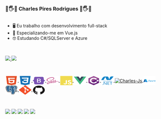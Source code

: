 ### 🤖🖐🎉 Charles Pires Rodrigues 🎉🖐🤖

##

- 🖥️ Eu trabalho com desenvolvimento full-stack
- 🎯 Especializando-me em Vue.js 
- 🤓 Estudando C#/SQLServer e Azure

##
<br>

<div>
  <a href="https://charleseleven.netlify.app/">
  <img height="180em" src="https://github-readme-stats.vercel.app/api?username=charleseleven&show_icons=true&theme=vue-dark&include_all_commits=true&count_private=true"/>
  <img height="180em" src="https://github-readme-stats.vercel.app/api/top-langs/?username=charleseleven&layout=compact&langs_count=16&theme=vue-dark"/>
</div>
  
  ##
  
<div style="display: inline_block"><br>
  
  <img align="center" alt="Charles-Js" height="30" width="40" src="https://github.com/devicons/devicon/blob/master/icons/html5/html5-plain.svg">
  <img align="center" alt="Charles-Js" height="30" width="40" src="https://github.com/devicons/devicon/blob/master/icons/css3/css3-plain.svg">
  <img align="center" alt="Charles-Js" height="30" width="40" src="https://github.com/devicons/devicon/blob/master/icons/bootstrap/bootstrap-plain.svg">
  <img align="center" alt="Charles-Js" height="30" width="40" src="https://github.com/devicons/devicon/blob/master/icons/sass/sass-original.svg">
  <img align="center" alt="Charles-Js" height="30" width="40" src="https://raw.githubusercontent.com/devicons/devicon/master/icons/javascript/javascript-plain.svg">
  <img align="center" alt="Charles-Js" height="30" width="40" src="https://github.com/devicons/devicon/blob/master/icons/vuejs/vuejs-original.svg">
  <img align="center" alt="Charles-Js" height="30" width="40" src="https://github.com/devicons/devicon/blob/master/icons/csharp/csharp-original.svg">
  <img align="center" alt="Charles-Js" height="30" width="40" src="https://github.com/devicons/devicon/blob/master/icons/dot-net/dot-net-plain-wordmark.svg">
  <img align="center" alt="Charles-Js" height="30" width="40" src="https://user-images.githubusercontent.com/4249331/52232852-e2c4f780-28bd-11e9-835d-1e3cf3e43888.png">
  <img align="center" alt="Charles-Js" height="30" width="40" src="https://github.com/devicons/devicon/blob/master/icons/azure/azure-original-wordmark.svg">
  <img align="center" alt="Charles-Js" height="30" width="40" src="https://github.com/devicons/devicon/blob/master/icons/postgresql/postgresql-original.svg">
  <img align="center" alt="Charles-Js" height="30" width="40" src="https://github.com/devicons/devicon/blob/master/icons/git/git-plain.svg">
  <img align="center" alt="Charles-Js" height="30" width="40" src="https://github.com/devicons/devicon/blob/master/icons/github/github-original.svg">

  ##
  
  <br>
  
  <div>
    <a href="https://www.linkedin.com/in/charles-pires-rodrigues/" target="_blank"><img src="https://img.shields.io/badge/LinkedIn-0077B5?style=for-the-badge&logo=linkedin&logoColor=white" trget="_blank"></a>
    <a href="mailto:cpiresrodrigues81@gmail.com" target="_blank"><img src="https://img.shields.io/badge/Gmail-D14836?style=for-the-badge&logo=gmail&logoColor=white" target="_blank"/></a>
    <a href="https://discord.gg/CharlesEleven#5505" target="_blank"><img src="https://img.shields.io/badge/Discord-7289DA?style=for-the-badge&logo=discord&logoColor=white" target="_blank"/></a>
    <a href="https://join.skype.com/invite/r20FY71fx9te" target="_blank"><img src="https://img.shields.io/badge/Skype-blue?style=for-the-badge&logo=skype&logoColor=white" target="_blank"/></a>    
    <a href="https://twitter.com/CharlesPiresRo1" target="_blank"><img src="https://img.shields.io/badge/Twitter-1DA1F2?style=for-the-badge&logo=twitter&logoColor=white" target="_blank"/></a> 
  </div>


